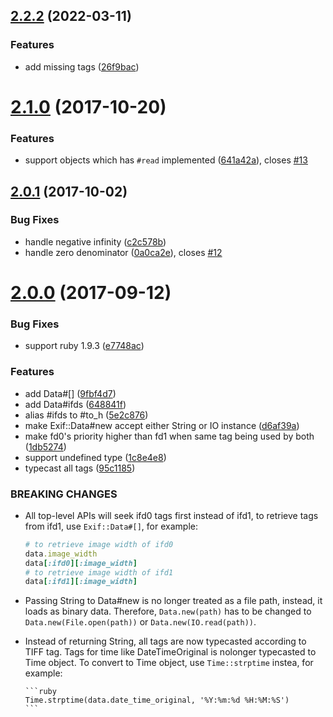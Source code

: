 ## [2.2.2](https://github.com/tonytonyjan/exif/compare/v2.2.1...v2.2.2) (2022-03-11)

### Features

- add missing tags ([26f9bac](https://github.com/tonytonyjan/exif/commit/26f9bac108584b2874b8e70edc80a7291f61d5b8))

# [2.1.0](https://github.com/tonytonyjan/exif/compare/v2.0.1...v2.1.0) (2017-10-20)

### Features

- support objects which has `#read` implemented ([641a42a](https://github.com/tonytonyjan/exif/commit/641a42a3be475054bb80f62d8c954c9e487486d4)), closes [#13](https://github.com/tonytonyjan/exif/issues/13)

## [2.0.1](https://github.com/tonytonyjan/exif/compare/v2.0.0...v2.0.1) (2017-10-02)

### Bug Fixes

- handle negative infinity ([c2c578b](https://github.com/tonytonyjan/exif/commit/c2c578bddfe390f69d80904795f7f57f57b085f3))
- handle zero denominator ([0a0ca2e](https://github.com/tonytonyjan/exif/commit/0a0ca2e7c04bc0dd5cbcf8a67b9bacc0bd4696a1)), closes [#12](https://github.com/tonytonyjan/exif/issues/12)

# [2.0.0](https://github.com/tonytonyjan/exif/compare/v1.0.1...v2.0.0) (2017-09-12)

### Bug Fixes

- support ruby 1.9.3 ([e7748ac](https://github.com/tonytonyjan/exif/commit/e7748ac4ec66c01f80fd52f6729dea78e20a8b2f))

### Features

- add Data#[] ([9fbf4d7](https://github.com/tonytonyjan/exif/commit/9fbf4d7f0a4ad1e2405a227ea534fd1f1dd8c2e7))
- add Data#ifds ([648841f](https://github.com/tonytonyjan/exif/commit/648841f8d275a14ac18d4d6c2bd603441ba5482e))
- alias #ifds to #to_h ([5e2c876](https://github.com/tonytonyjan/exif/commit/5e2c87684efb949950bcbdae6f258dde37cb0b7b))
- make Exif::Data#new accept either String or IO instance ([d6af39a](https://github.com/tonytonyjan/exif/commit/d6af39a8727b7c862844d63d55e230d89d9d44ac))
- make fd0's priority higher than fd1 when same tag being used by both ([1db5274](https://github.com/tonytonyjan/exif/commit/1db52747c5e454fe9e534cc371dc7188268446be))
- support undefined type ([1c8e4e8](https://github.com/tonytonyjan/exif/commit/1c8e4e800666a9e69d324940e2adca0f651bbadd))
- typecast all tags ([95c1185](https://github.com/tonytonyjan/exif/commit/95c1185c7d6e073dba71eb07b1fb389648ee5cc0))

### BREAKING CHANGES

- All top-level APIs will seek ifd0 tags first instead of ifd1, to retrieve tags from ifd1, use `Exif::Data#[]`, for example:

  ```ruby
  # to retrieve image width of ifd0
  data.image_width
  data[:ifd0][:image_width]
  # to retrieve image width of ifd1
  data[:ifd1][:image_width]
  ```

- Passing String to Data#new is no longer treated as a file path, instead, it loads as binary data. Therefore, `Data.new(path)` has to be changed to `Data.new(File.open(path))` or `Data.new(IO.read(path))`.
- Instead of returning String, all tags are now typecasted according to TIFF tag. Tags for time like DateTimeOriginal is nolonger typecasted to Time object.
  To convert to Time object, use `Time::strptime` instea, for example:

      ```ruby
      Time.strptime(data.date_time_original, '%Y:%m:%d %H:%M:%S')
      ```
